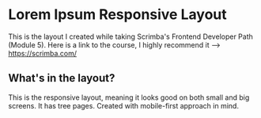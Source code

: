 # Lorem Ipsum Responsive Layout

This is the layout I created while taking Scrimba's Frontend Developer Path (Module 5).
Here is a link to the course, I highly recommend it --> https://scrimba.com/

## What's in the layout?

This is the responsive layout, meaning it looks good on both small and big screens. 
It has tree pages. 
Created with mobile-first approach in mind. 
